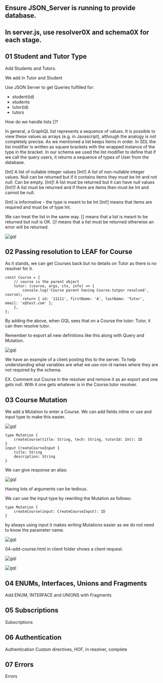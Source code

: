 ## Ensure JSON_Server is running to provide database.

## In server.js, use resolver0X and schema0X for each stage.

## 01 Student and Tutor Type

Add Students and Tutors.

We add in Tutor and Student

Use JSON Server to get Queries fulfilled for:

-  student(id)
-  students
-  tutor(id)
-  tutors

How do we handle lists []?

In general, a GraphQL list represents a sequence of values. It is possible to view these values as arrays (e.g. in Javascript), although the analogy is not completely precise. As we mentioned a list keeps items in order. In SDL the list modifier is written as square brackets with the wrapped instance of the type in the bracket. In our schema we used the list modifier to define that if we call the query users, it returns a sequence of types of User from the database.

[Int] A list of nullable integer values
[Int!] A list of non-nullable integer values. Null can be returned but if it contains items they must be Int and not null. Can be empty.
[Int]! A list must be returned but it can have null values
[Int!]! A list must be returned and if there are items then must be Int and cannot be null.

[Int] is informative - the type is meant to be Int
[Int!] means that items are required and must be of type Int.

We can treat the list in the same way.
[] means that a list is meant to be returned but null is OK.
[]! means that a list must be returned otherwise an error will be returned.

![gql](/_images/25-lists.png)

## 02 Passing resolution to LEAF for Course

As it stands, we can get Courses back but no details on Tutor as there is no resolver for it.

```
const Course = {
	// course is the parent object
	tutor: (course, args, ctx, info) => {
		console.log('Course parent having Course.tutpor resolved', course);
		return { id: '11111', firstName: 'A', lastName: 'Tutor', email: 'x@test.com' };
	},
};
```

By adding the above, when GQL sees that on a Course the tutor: Tutor, it can then resolve tutor.

Remember to export all new definitions like this along with Query and Mutation.

![gql](/_images/25-02-query-variable.png)

We have an example of a client posting this to the server. To help understanding what variables are what we use non id names where they are not required by the schema.

EX. Comment out Course in the resolver and remove it as an export and one gets null. With it one gets whatever is in the Course.tutor resolver.

## 03 Course Mutation

We add a Mutation to enter a Course. We can add fields inline or use and input type to make this easier.

![gql](/_images/25-03-create.png)

```
type Mutation {
	createCourse(title: String, tech: String, tutorId: Int): ID
}
input CreateCourseInput {
	title: String
	description: String
}
```

We can give response an alias:

![gql](/_images/25-03-alias.png)

Having lots of arguments can be tedious.

We can use the input type by rewriting the Mutation as follows:

```
type Mutation {
	createCourse(input: CreateCourseInput): ID
}
```

by always using input it makes writing Mutations easier as we do not need to know the parameter name.

![gql](/_images/25-03-input-type.png)

04-add-course.html in client folder shows a client request.

![gql](/_images/25-04-client-add.png)

![gql](/_images/25-04-client-add-code.png)

## 04 ENUMs, Interfaces, Unions and Fragments

Add ENUM, INTERFACE and UNIONS with Fragments

## 05 Subscriptions

Subscriptions

## 06 Authentication

Authentication
Custom directives, HOF, in resolver, complete

## 07 Errors

Errors
